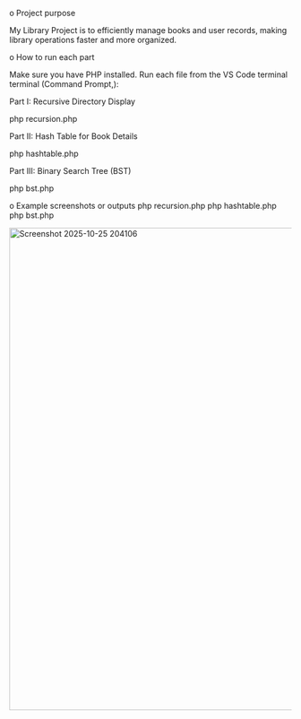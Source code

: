 o Project purpose

My Library Project is to efficiently manage books and user records, making library operations faster and more organized.

o How to run each part

Make sure you have PHP installed.
Run each file from the VS Code terminal terminal (Command Prompt,):

Part I: Recursive Directory Display

php recursion.php

Part II: Hash Table for Book Details

php hashtable.php

Part III: Binary Search Tree (BST)

php bst.php

o Example screenshots or outputs
php recursion.php
php hashtable.php
php bst.php

<img width="518" height="861" alt="Screenshot 2025-10-25 204106" src="https://github.com/user-attachments/assets/3c16c5c0-f0c0-425d-aaae-d08966c9a861" />
